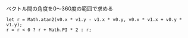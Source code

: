 ベクトル間の角度を0～360度の範囲で求める

```
let r = Math.atan2(v0.x * v1.y - v1.x * v0.y, v0.x * v1.x + v0.y * v1.y);
r = r < 0 ? r + Math.PI * 2 : r;
```